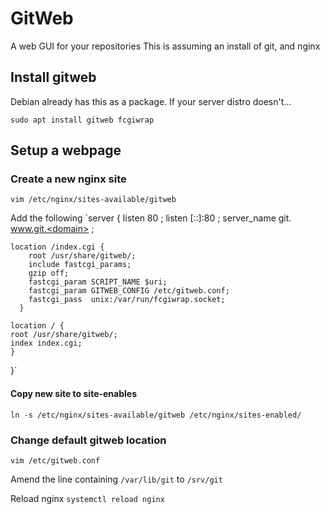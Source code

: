# GitWeb

A web GUI for your repositories
This is assuming an install of git, and nginx

## Install gitweb
Debian already has this as a package.
If your server distro doesn't...

`sudo apt install gitweb fcgiwrap`

## Setup a webpage

### Create a new nginx site
`vim /etc/nginx/sites-available/gitweb`

Add the following
`server {
	listen 80 ;
	listen [::]:80 ;
	server_name git.<domain> www.git.<domain> ;

	location /index.cgi {
		root /usr/share/gitweb/;
		include fastcgi_params;
		gzip off;
		fastcgi_param SCRIPT_NAME $uri;
		fastcgi_param GITWEB_CONFIG /etc/gitweb.conf;
		fastcgi_pass  unix:/var/run/fcgiwrap.socket;
	  }

	location / {
	root /usr/share/gitweb/;
	index index.cgi;
	}
}`

#### Copy new site to site-enables

`ln -s /etc/nginx/sites-available/gitweb /etc/nginx/sites-enabled/`

### Change default gitweb location

`vim /etc/gitweb.conf`

Amend the line containing `/var/lib/git` to `/srv/git`


Reload nginx
`systemctl reload nginx`

